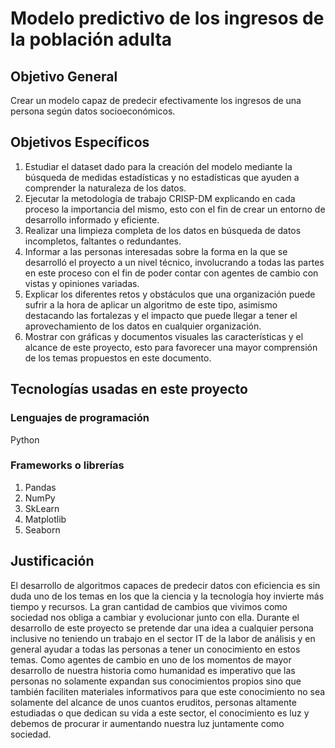 # Modelo predictivo de los ingresos de la población adulta
## Objetivo General
Crear un modelo capaz de predecir efectivamente los ingresos de una persona según datos socioeconómicos.

## Objetivos Específicos

1. Estudiar el dataset dado para la creación del modelo mediante la búsqueda de medidas estadísticas y no estadísticas que ayuden a comprender la naturaleza de los datos.
2. Ejecutar la metodología de trabajo CRISP-DM explicando en cada proceso la importancia del mismo, esto con el fin de crear un entorno de desarrollo informado y eficiente.
3. Realizar una limpieza completa de los datos en búsqueda de datos incompletos, faltantes o redundantes.
4. Informar a las personas interesadas sobre la forma en la que se desarrolló el proyecto a un nivel técnico, involucrando a todas las partes en este proceso con el fin de poder contar con agentes de cambio con vistas y opiniones variadas.
5. Explicar los diferentes retos y obstáculos que una organización puede sufrir a la hora de aplicar un algoritmo de este tipo, asimismo destacando las fortalezas y el impacto que puede llegar a tener el aprovechamiento de los datos en cualquier organización.
6. Mostrar con gráficas y documentos visuales las características y el alcance de este proyecto, esto para favorecer una mayor comprensión de los temas propuestos en este documento.

## Tecnologías usadas en este proyecto

### Lenguajes de programación
Python

### Frameworks o librerías
1. Pandas
2. NumPy
3. SkLearn
4. Matplotlib
5. Seaborn

## Justificación

El desarrollo de algoritmos capaces de predecir datos con eficiencia es sin duda uno de los temas en los que la ciencia y la tecnología hoy invierte más tiempo y recursos. La gran cantidad de cambios que vivimos como sociedad nos obliga a cambiar y evolucionar junto con ella. Durante el desarrollo de este proyecto se pretende dar una idea a cualquier persona inclusive no teniendo un trabajo en el sector IT de la labor de análisis y en general ayudar a todas las personas a tener un conocimiento en estos temas. Como agentes de cambio en uno de los momentos de mayor desarrollo de nuestra historia como humanidad es imperativo que las personas no solamente expandan sus conocimientos propios sino que también faciliten materiales informativos para que este conocimiento no sea solamente del alcance de unos cuantos eruditos, personas altamente estudiadas o que dedican su vida a este sector, el conocimiento es luz y debemos de procurar ir aumentando nuestra luz juntamente como sociedad.
